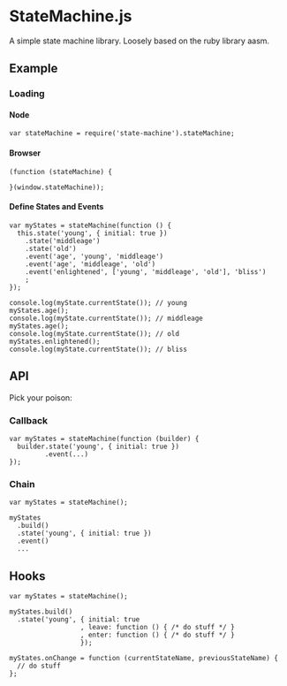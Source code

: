 StateMachine.js
===============

A simple state machine library. Loosely based on the ruby library aasm.

Example
-------
### Loading

#### Node
    var stateMachine = require('state-machine').stateMachine;

#### Browser
    (function (stateMachine) {
      
    }(window.stateMachine));

#### Define States and Events

    var myStates = stateMachine(function () {
      this.state('young', { initial: true })
        .state('middleage')
        .state('old')
        .event('age', 'young', 'middleage')
        .event('age', 'middleage', 'old')
        .event('enlightened', ['young', 'middleage', 'old'], 'bliss')
        ;
    });

    console.log(myState.currentState()); // young
    myStates.age();
    console.log(myState.currentState()); // middleage
    myStates.age();
    console.log(myState.currentState()); // old
    myStates.enlightened();
    console.log(myState.currentState()); // bliss

API
---
Pick your poison:

### Callback

    var myStates = stateMachine(function (builder) {
      builder.state('young', { initial: true })
             .event(...)
    });

### Chain

    var myStates = stateMachine();

    myStates
      .build()
      .state('young', { initial: true })
      .event()
      ...

Hooks
-----
    var myStates = stateMachine();

    myStates.build()
      .state('young', { initial: true
                      , leave: function () { /* do stuff */ }
                      , enter: function () { /* do stuff */ }
                      });

    myStates.onChange = function (currentStateName, previousStateName) {
      // do stuff
    };
